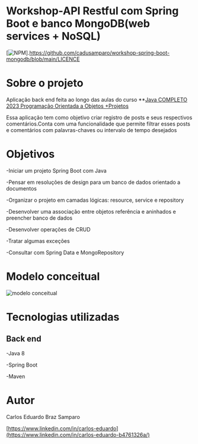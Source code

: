 # Workshop-API Restful com Spring Boot e banco MongoDB(web services + NoSQL)
[![NPM](https://img.shields.io/npm/l/react)].https://github.com/cadusamparo/workshop-spring-boot-mongodb/blob/main/LICENCE

# Sobre o projeto
Aplicação back end feita ao longo das aulas do curso **[Java COMPLETO 2023 Programação Orientada a Objetos +Projetos](https://www.udemy.com/course/java-curso-completo)

Essa aplicação tem como objetivo criar registro de posts e seus respectivos comentários.Conta com uma funcionalidade que permite filtrar esses posts e comentários com palavras-chaves ou intervalo de tempo desejados

# Objetivos
-Iniciar um projeto Spring Boot com Java

-Pensar em resoluções de design para um banco de dados orientado a documentos

-Organizar o projeto em camadas lógicas: resource, service e repository

-Desenvolver uma associação entre objetos referência e aninhados e preencher banco de dados

-Desenvolver operações de CRUD

-Tratar algumas exceções

-Consultar com Spring Data e MongoRepository

# Modelo conceitual
![modelo conceitual](https://user-images.githubusercontent.com/128712778/236245045-28182816-464e-47c3-8a75-ee64225fb0ee.PNG)

# Tecnologias utilizadas
## Back end
-Java 8


-Spring Boot


-Maven

# Autor
Carlos Eduardo Braz Samparo

[https://www.linkedin.com/in/carlos-eduardo](https://www.linkedin.com/in/carlos-eduardo-b4761326a/)
